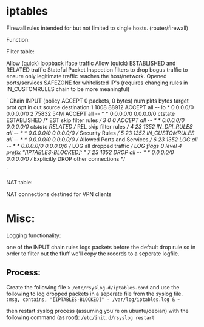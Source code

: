 # iptables
Firewall rules intended for but not limited to single hosts. (router/firewall)

Function:

Filter table:

Allow (quick) loopback iface traffic
Allow (quick) ESTABLISHED and RELATED traffic
Stateful Packet Inspection filters to drop bogus traffic to ensure only legitimate traffic reaches the host/network.
Opened ports/services
SAFEZONE for whitelisted IP's (requires changing rules in  IN_CUSTOMRULES chain to be more meaningful)

`
Chain INPUT (policy ACCEPT 0 packets, 0 bytes)
num   pkts bytes target     prot opt in     out     source               destination
1     1008 88912 ACCEPT     all  --  lo     *       0.0.0.0/0            0.0.0.0/0
2    75832   54M ACCEPT     all  --  *      *       0.0.0.0/0            0.0.0.0/0            ctstate ESTABLISHED /* EST skip filter rules */
3        0     0 ACCEPT     all  --  *      *       0.0.0.0/0            0.0.0.0/0            ctstate RELATED /* REL skip filter rules */
4       23  1352 IN_DPI_RULES  all  --  *      *       0.0.0.0/0            0.0.0.0/0            /* Security Rules */
5       23  1352 IN_CUSTOMRULES  all  --  *      *       0.0.0.0/0            0.0.0.0/0            /* Allowed Ports and Services */
6       23  1352 LOG        all  --  *      *       0.0.0.0/0            0.0.0.0/0            /* LOG all dropped traffic */ LOG flags 0 level 4 prefix "[IPTABLES-BLOCKED]: "
7       23  1352 DROP       all  --  *      *       0.0.0.0/0            0.0.0.0/0            /* Explicitly DROP other connections */

`

NAT table:

 NAT connections destined for VPN clients


# Misc:

Logging functionality:

one of the INPUT chain rules logs packets before the default drop rule so in order to filter out the fluff we'll copy the records to a seperate logfile.

## Process:

Create the following file > `/etc/rsyslog.d/iptables.conf`
and use the following to log dropped packets in a seperate file from the syslog file.
`
  :msg, contains, "[IPTABLES-BLOCKED]" - /var/log/iptables.log
    & ~
 `
 
then restart syslog process (assuming you're on ubuntu/debian) with the following command (as root):
` /etc/init.d/rsyslog restart
`
